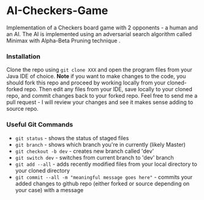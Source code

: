 # AI-Checkers-Game
Implementation of a Checkers board game with 2 opponents - a human and an AI. The AI is implemented using an adversarial search algorithm called Minimax with Alpha-Beta Pruning technique .

### Installation
Clone the repo using `git clone XXX` and open the program files from your Java IDE of choice. **Note** if you want to make changes to the code, you should fork this repo and proceed by working locally from your cloned-forked repo. Then edit any files from your IDE, save locally to your cloned repo, and commit changes back to your forked repo. Feel free to send me a pull request - I will review your changes and see it makes sense adding to source repo.

### Useful Git Commands
- `git status` - shows the status of staged files
- `git branch` - shows which branch you're in currently (likely Master)
- `git checkout -b dev` - creates new branch called 'dev'
- `git switch dev` - switches from current branch to 'dev' branch
- `git add --all` - adds recently modified files from your local directory to your cloned directory
- `git commit --all -m "meaningful message goes here"` - commits your added changes to github repo (either forked or source depending on your case) with a message
